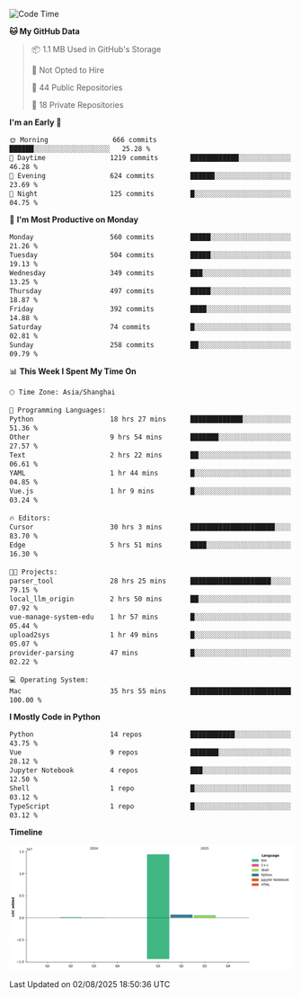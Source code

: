 <!--START_SECTION:waka-->
![Code Time](http://img.shields.io/badge/Code%20Time-627%20hrs%2019%20mins-blue)

**🐱 My GitHub Data** 

> 📦 1.1 MB Used in GitHub's Storage 
 > 
> 🚫 Not Opted to Hire
 > 
> 📜 44 Public Repositories 
 > 
> 🔑 18 Private Repositories 
 > 
**I'm an Early 🐤** 

```text
🌞 Morning                666 commits         ██████░░░░░░░░░░░░░░░░░░░   25.28 % 
🌆 Daytime                1219 commits        ████████████░░░░░░░░░░░░░   46.28 % 
🌃 Evening                624 commits         ██████░░░░░░░░░░░░░░░░░░░   23.69 % 
🌙 Night                  125 commits         █░░░░░░░░░░░░░░░░░░░░░░░░   04.75 % 
```
📅 **I'm Most Productive on Monday** 

```text
Monday                   560 commits         █████░░░░░░░░░░░░░░░░░░░░   21.26 % 
Tuesday                  504 commits         █████░░░░░░░░░░░░░░░░░░░░   19.13 % 
Wednesday                349 commits         ███░░░░░░░░░░░░░░░░░░░░░░   13.25 % 
Thursday                 497 commits         █████░░░░░░░░░░░░░░░░░░░░   18.87 % 
Friday                   392 commits         ████░░░░░░░░░░░░░░░░░░░░░   14.88 % 
Saturday                 74 commits          █░░░░░░░░░░░░░░░░░░░░░░░░   02.81 % 
Sunday                   258 commits         ██░░░░░░░░░░░░░░░░░░░░░░░   09.79 % 
```


📊 **This Week I Spent My Time On** 

```text
🕑︎ Time Zone: Asia/Shanghai

💬 Programming Languages: 
Python                   18 hrs 27 mins      █████████████░░░░░░░░░░░░   51.36 % 
Other                    9 hrs 54 mins       ███████░░░░░░░░░░░░░░░░░░   27.57 % 
Text                     2 hrs 22 mins       ██░░░░░░░░░░░░░░░░░░░░░░░   06.61 % 
YAML                     1 hr 44 mins        █░░░░░░░░░░░░░░░░░░░░░░░░   04.85 % 
Vue.js                   1 hr 9 mins         █░░░░░░░░░░░░░░░░░░░░░░░░   03.24 % 

🔥 Editors: 
Cursor                   30 hrs 3 mins       █████████████████████░░░░   83.70 % 
Edge                     5 hrs 51 mins       ████░░░░░░░░░░░░░░░░░░░░░   16.30 % 

🐱‍💻 Projects: 
parser_tool              28 hrs 25 mins      ████████████████████░░░░░   79.15 % 
local_llm_origin         2 hrs 50 mins       ██░░░░░░░░░░░░░░░░░░░░░░░   07.92 % 
vue-manage-system-edu    1 hr 57 mins        █░░░░░░░░░░░░░░░░░░░░░░░░   05.44 % 
upload2sys               1 hr 49 mins        █░░░░░░░░░░░░░░░░░░░░░░░░   05.07 % 
provider-parsing         47 mins             █░░░░░░░░░░░░░░░░░░░░░░░░   02.22 % 

💻 Operating System: 
Mac                      35 hrs 55 mins      █████████████████████████   100.00 % 
```

**I Mostly Code in Python** 

```text
Python                   14 repos            ███████████░░░░░░░░░░░░░░   43.75 % 
Vue                      9 repos             ███████░░░░░░░░░░░░░░░░░░   28.12 % 
Jupyter Notebook         4 repos             ███░░░░░░░░░░░░░░░░░░░░░░   12.50 % 
Shell                    1 repo              █░░░░░░░░░░░░░░░░░░░░░░░░   03.12 % 
TypeScript               1 repo              █░░░░░░░░░░░░░░░░░░░░░░░░   03.12 % 
```



**Timeline**

![Lines of Code chart](https://raw.githubusercontent.com/White1943/White1943/main/assets/bar_graph.png)


 Last Updated on 02/08/2025 18:50:36 UTC
<!--END_SECTION:waka-->
